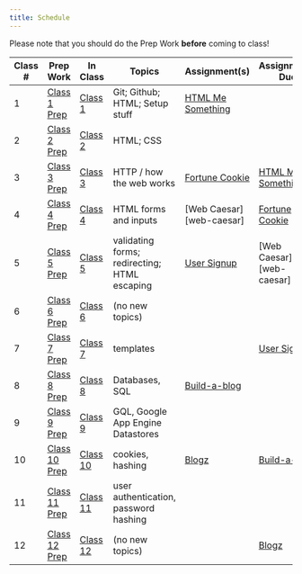```yaml
---
title: Schedule
---
```


Please note that you should do the Prep Work **before** coming to class!

Class # | Prep Work | In Class | Topics | Assignment(s) | Assignments Due
-----|-----------|----------|--------|---------------|----------------
1 | [Class 1 Prep](./class1-prep) | [Class 1](./class1) | Git; Github; HTML; Setup stuff | [HTML Me Something][html-me-something] |  |
2 | [Class 2 Prep](./class2-prep) | [Class 2](./class2) | HTML; CSS | | |
3 | [Class 3 Prep](./class3-prep) | [Class 3](./class3) | HTTP / how the web works | [Fortune Cookie][fortune-cookie] | [HTML Me Something][html-me-something] |
4 | [Class 4 Prep](./class4-prep) | [Class 4](./class4) | HTML forms and inputs | [Web Caesar][web-caesar] | [Fortune Cookie][fortune-cookie] |
5 | [Class 5 Prep](./class5-prep) | [Class 5](./class5) | validating forms; redirecting; HTML escaping | [User Signup][user-signup] | [Web Caesar][web-caesar] |
6 | [Class 6 Prep](./class6-prep) | [Class 6](./class6) | (no new topics) | | |
7 | [Class 7 Prep](./class7-prep) | [Class 7](./class7) | templates | | [User Signup][user-signup] |
8 | [Class 8 Prep](./class8-prep) | [Class 8](./class8) | Databases, SQL | [Build-a-blog][build-a-blog] | |
9 | [Class 9 Prep](./class9-prep) | [Class 9](./class9) | GQL, Google App Engine Datastores | | |
10 | [Class 10 Prep](./class10-prep) | [Class 10](./class10) | cookies, hashing | [Blogz](../assignments/blogz) | [Build-a-blog][build-a-blog] |
11 | [Class 11 Prep](./class11-prep) | [Class 11](./class11) | user authentication, password hashing | | |
12 | [Class 12 Prep](./class12-prep) | [Class 12](./class12) | (no new topics) | |  [Blogz](../assignments/blogz) |

[getting-started]: ../assignments/getting-started
[hello-gae]: ../assignments/hello-google-app-engine
[html-me-something]: ../assignments/html-me-something
[fortune-cookie]: ../assignments/fortune-cookie
[web-crypto]: ../assignments/web-caesar
[user-signup]: ../assignments/user-signup
[formation]: ../assignments/formation
[build-a-blog]: ../assignments/build-a-blog
